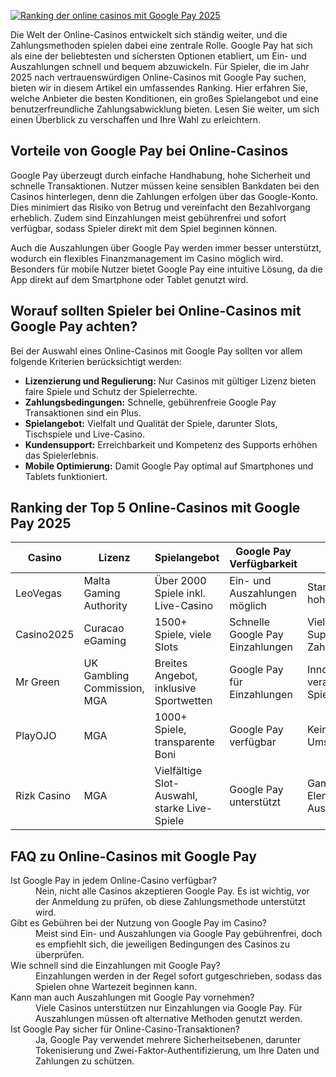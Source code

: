 [![Ranking der online casinos mit Google Pay 2025](https://123-caf.pages.dev/gitsignup.png)](https://vrmoo.ru/Bt82HjjY)

<p>Die Welt der Online-Casinos entwickelt sich ständig weiter, und die Zahlungsmethoden spielen dabei eine zentrale Rolle. Google Pay hat sich als eine der beliebtesten und sichersten Optionen etabliert, um Ein- und Auszahlungen schnell und bequem abzuwickeln. Für Spieler, die im Jahr 2025 nach vertrauenswürdigen Online-Casinos mit Google Pay suchen, bieten wir in diesem Artikel ein umfassendes Ranking. Hier erfahren Sie, welche Anbieter die besten Konditionen, ein großes Spielangebot und eine benutzerfreundliche Zahlungsabwicklung bieten. Lesen Sie weiter, um sich einen Überblick zu verschaffen und Ihre Wahl zu erleichtern.</p>  <h2>Vorteile von Google Pay bei Online-Casinos</h2> <p>Google Pay überzeugt durch einfache Handhabung, hohe Sicherheit und schnelle Transaktionen. Nutzer müssen keine sensiblen Bankdaten bei den Casinos hinterlegen, denn die Zahlungen erfolgen über das Google-Konto. Dies minimiert das Risiko von Betrug und vereinfacht den Bezahlvorgang erheblich. Zudem sind Einzahlungen meist gebührenfrei und sofort verfügbar, sodass Spieler direkt mit dem Spiel beginnen können.</p> <p>Auch die Auszahlungen über Google Pay werden immer besser unterstützt, wodurch ein flexibles Finanzmanagement im Casino möglich wird. Besonders für mobile Nutzer bietet Google Pay eine intuitive Lösung, da die App direkt auf dem Smartphone oder Tablet genutzt wird.</p>  <h2>Worauf sollten Spieler bei Online-Casinos mit Google Pay achten?</h2> <p>Bei der Auswahl eines Online-Casinos mit Google Pay sollten vor allem folgende Kriterien berücksichtigt werden:</p> <ul> <li><strong>Lizenzierung und Regulierung:</strong> Nur Casinos mit gültiger Lizenz bieten faire Spiele und Schutz der Spielerrechte.</li> <li><strong>Zahlungsbedingungen:</strong> Schnelle, gebührenfreie Google Pay Transaktionen sind ein Plus.</li> <li><strong>Spielangebot:</strong> Vielfalt und Qualität der Spiele, darunter Slots, Tischspiele und Live-Casino.</li> <li><strong>Kundensupport:</strong> Erreichbarkeit und Kompetenz des Supports erhöhen das Spielerlebnis.</li> <li><strong>Mobile Optimierung:</strong> Damit Google Pay optimal auf Smartphones und Tablets funktioniert.</li> </ul>  <h2>Ranking der Top 5 Online-Casinos mit Google Pay 2025</h2> <table> <thead> <tr> <th>Casino</th> <th>Lizenz</th> <th>Spielangebot</th> <th>Google Pay Verfügbarkeit</th> <th>Besondere Merkmale</th> </tr> </thead> <tbody> <tr> <td>LeoVegas</td> <td>Malta Gaming Authority</td> <td>Über 2000 Spiele inkl. Live-Casino</td> <td>Ein- und Auszahlungen möglich</td> <td>Stark mobiloptimiert, hoher Bonus</td> </tr> <tr> <td>Casino2025</td> <td>Curacao eGaming</td> <td>1500+ Spiele, viele Slots</td> <td>Schnelle Google Pay Einzahlungen</td> <td>Vielsprachiger Support, viele Zahlungsmethoden</td> </tr> <tr> <td>Mr Green</td> <td>UK Gambling Commission, MGA</td> <td>Breites Angebot, inklusive Sportwetten</td> <td>Google Pay für Einzahlungen</td> <td>Innovative Features, verantwortungsvolles Spielen</td> </tr> <tr> <td>PlayOJO</td> <td>MGA</td> <td>1000+ Spiele, transparente Boni</td> <td>Google Pay verfügbar</td> <td>Keine Umsatzbedingungen</td> </tr> <tr> <td>Rizk Casino</td> <td>MGA</td> <td>Vielfältige Slot-Auswahl, starke Live-Spiele</td> <td>Google Pay unterstützt</td> <td>Gamification-Elemente, schnelle Auszahlung</td> </tr> </tbody> </table>  <h2>FAQ zu Online-Casinos mit Google Pay</h2> <dl> <dt>Ist Google Pay in jedem Online-Casino verfügbar?</dt> <dd>Nein, nicht alle Casinos akzeptieren Google Pay. Es ist wichtig, vor der Anmeldung zu prüfen, ob diese Zahlungsmethode unterstützt wird.</dd>  <dt>Gibt es Gebühren bei der Nutzung von Google Pay im Casino?</dt> <dd>Meist sind Ein- und Auszahlungen via Google Pay gebührenfrei, doch es empfiehlt sich, die jeweiligen Bedingungen des Casinos zu überprüfen.</dd>  <dt>Wie schnell sind die Einzahlungen mit Google Pay?</dt> <dd>Einzahlungen werden in der Regel sofort gutgeschrieben, sodass das Spielen ohne Wartezeit beginnen kann.</dd>  <dt>Kann man auch Auszahlungen mit Google Pay vornehmen?</dt> <dd>Viele Casinos unterstützen nur Einzahlungen via Google Pay. Für Auszahlungen müssen oft alternative Methoden genutzt werden.</dd>  <dt>Ist Google Pay sicher für Online-Casino-Transaktionen?</dt> <dd>Ja, Google Pay verwendet mehrere Sicherheitsebenen, darunter Tokenisierung und Zwei-Faktor-Authentifizierung, um Ihre Daten und Zahlungen zu schützen.</dd> </dl>